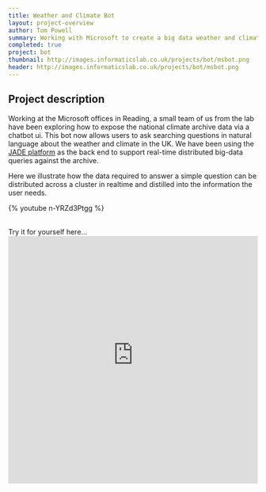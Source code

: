 ```yaml
---
title: Weather and Climate Bot
layout: project-overview
author: Tom Powell
summary: Working with Microsoft to create a big data weather and climate bot
completed: true
project: bot
thumbnail: http://images.informaticslab.co.uk/projects/bot/msbot.png
header: http://images.informaticslab.co.uk/projects/bot/msbot.png
---
```


## Project description
Working at the Microsoft offices in Reading, a small team of us from the lab have been exploring how to expose the national climate archive data via a chatbot ui.
This bot now allows users to ask searching questions in natural language about the weather and climate in the UK.
We have been using the [JADE platform](/projects/jade.html) as the back end to support real-time distributed big-data queries against the archive.

Here we illustrate how the data required to answer a simple question can be distributed across a cluster in realtime and distilled into the information the user needs.

{% youtube n-YRZd3Ptgg %}

<br />
Try it for yourself here...  

<iframe style="width:100%; height:500px; border:none; background-color:white;" src='https://webchat.botframework.com/embed/weatherandclimate?s=je982Jt1ANs.cwA.2Jk.EEcyezjdVmDx03dDoGoqAVZpLpXIVI8CR0JxjC8Jb-A'></iframe>

